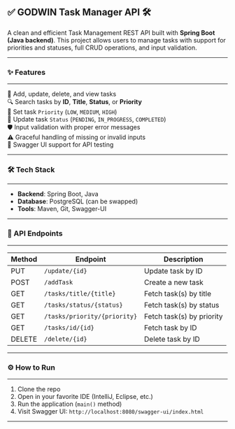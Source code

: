 ## ✅ GODWIN Task Manager API 🛠️  
A clean and efficient Task Management REST API built with **Spring Boot (Java backend)**. This project allows users to manage tasks with support for priorities and statuses, full CRUD operations, and input validation.

---

### ✨ Features  
---

📝 Add, update, delete, and view tasks  
🔍 Search tasks by **ID**, **Title**, **Status**, or **Priority**  
🎯 Set task `Priority` (`LOW`, `MEDIUM`, `HIGH`)  
📌 Update task `Status` (`PENDING`, `IN_PROGRESS`, `COMPLETED`)  
🛡️ Input validation with proper error messages  
⚠️ Graceful handling of missing or invalid inputs  
📖 Swagger UI support for API testing  

---

### 🛠️ Tech Stack  
---

- **Backend**: Spring Boot, Java  
- **Database**: PostgreSQL (can be swapped)  
- **Tools**: Maven, Git, Swagger-UI  

---

### 🔄 API Endpoints  
---

| Method | Endpoint                   | Description                 |
|--------|----------------------------|-----------------------------|
| PUT    | `/update/{id}`             | Update task by ID           |
| POST   | `/addTask`                 | Create a new task           |
| GET    | `/tasks/title/{title}`     | Fetch task(s) by title      |
| GET    | `/tasks/status/{status}`   | Fetch task(s) by status     |
| GET    | `/tasks/priority/{priority}` | Fetch task(s) by priority   |
| GET    | `/tasks/id/{id}`           | Fetch task by ID            |
| DELETE | `/delete/{id}`             | Delete task by ID           |

---

### ⚙️ How to Run  
---

1. Clone the repo  
2. Open in your favorite IDE (IntelliJ, Eclipse, etc.)  
3. Run the application (`main()` method)  
4. Visit Swagger UI: `http://localhost:8080/swagger-ui/index.html`  

---
